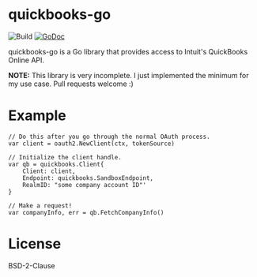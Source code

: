 # quickbooks-go
![Build](https://github.com/nsotgui/quickbooks-go/workflows/Build/badge.svg)
[![GoDoc](https://godoc.org/github.com/golang/gddo?status.svg)](http://godoc.org/github.com/rwestlund/quickbooks-go)

quickbooks-go is a Go library that provides access to Intuit's QuickBooks
Online API.

**NOTE:** This library is very incomplete. I just implemented the minimum for my
use case. Pull requests welcome :)

# Example
```
// Do this after you go through the normal OAuth process.
var client = oauth2.NewClient(ctx, tokenSource)

// Initialize the client handle.
var qb = quickbooks.Client{
    Client: client,
    Endpoint: quickbooks.SandboxEndpoint,
    RealmID: "some company account ID"'
}

// Make a request!
var companyInfo, err = qb.FetchCompanyInfo()
```

# License
BSD-2-Clause
